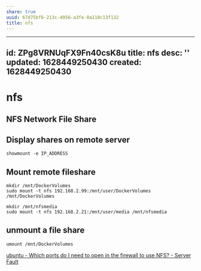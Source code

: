 ```yaml
---
share: true
uuid: 67d75bf6-213c-4956-a3fe-0a110c13f132
title: nfs
---
```

---
id: ZPg8VRNUqFX9Fn40csK8u
title: nfs
desc: ''
updated: 1628449250430
created: 1628449250430
---
# nfs
NFS Network File Share
----------------------

Display shares on remote server
-------------------------------

    showmount -e IP_ADDRESS
    

Mount remote fileshare
----------------------

    mkdir /mnt/DockerVolumes
    sudo mount -t nfs 192.168.2.99:/mnt/user/DockerVolumes /mnt/DockerVolumes
    
    mkdir /mnt/nfsmedia
    sudo mount -t nfs 192.168.2.21:/mnt/user/media /mnt/nfsmedia
    

unmount a file share
--------------------

    umount /mnt/DockerVolumes

[ubuntu - Which ports do I need to open in the firewall to use NFS? - Server Fault](https://serverfault.com/questions/377170/which-ports-do-i-need-to-open-in-the-firewall-to-use-nfs)